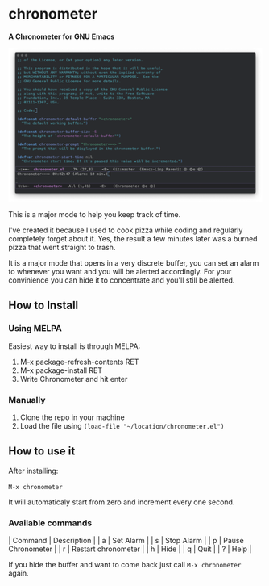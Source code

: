 # chronometer

**A Chronometer for GNU Emacs**

![Screenshot](screenshots/chronometer.png)

This is a major mode to help you keep track of time. 

I've created it because I used to cook pizza while coding and regularly
completely forget about it. Yes, the result a few minutes later was a burned
pizza that went straight to trash.

It is a major mode that opens in a very discrete buffer, you can set an alarm to
whenever you want and you will be alerted accordingly. For your convinience you
can hide it to concentrate and you'll still be alerted.

## How to Install

### Using MELPA

Easiest way to install is through MELPA:

1. M-x package-refresh-contents RET
2. M-x package-install RET
3. Write Chronometer and hit enter

### Manually

1. Clone the repo in your machine
2. Load the file using  `(load-file "~/location/chronometer.el")`

## How to use it

After installing:

`M-x chronometer`

It will automaticaly start from zero and increment every one second.

### Available commands

| Command | Description         |
| a       | Set Alarm           |
| s       | Stop Alarm          |
| p       | Pause Chronometer   |
| r       | Restart chronometer |
| h       | Hide                |
| q       | Quit                |
| ?       | Help                |

If you hide the buffer and want to come back just call `M-x chronometer` again.
